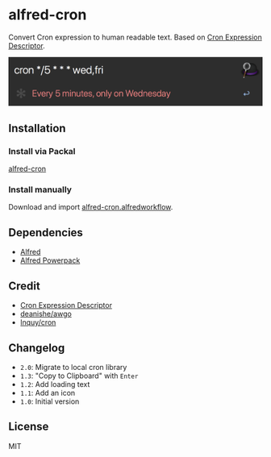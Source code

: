 # alfred-cron

Convert Cron expression to human readable text. Based on [Cron Expression Descriptor](https://github.com/bradymholt/cron-expression-descriptor).

![screenshot](/screenshot.png)

## Installation

### Install via Packal

[alfred-cron](http://www.packal.org/workflow/alfred-cron-0)

### Install manually

Download and import [alfred-cron.alfredworkflow](https://github.com/crispgm/alfred-cron/raw/master/alfred-cron.alfredworkflow).

## Dependencies

- [Alfred](https://www.alfredapp.com/)
- [Alfred Powerpack](https://www.alfredapp.com/powerpack/)

## Credit

- [Cron Expression Descriptor](https://github.com/bradymholt/cron-expression-descriptor)
- [deanishe/awgo](https://github.com/deanishe/awgo)
- [lnquy/cron](https://github.com/lnquy/cron)

## Changelog

- `2.0`: Migrate to local cron library
- `1.3`: "Copy to Clipboard" with `Enter`
- `1.2`: Add loading text
- `1.1`: Add an icon
- `1.0`: Initial version

## License

MIT
